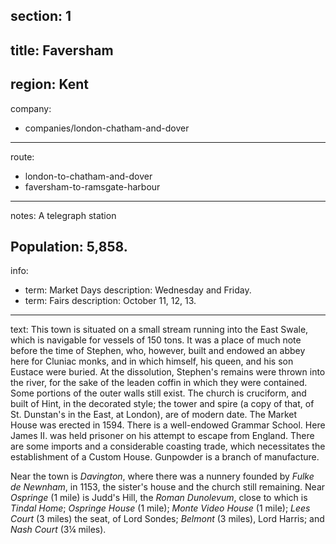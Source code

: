 section: 1
----
title: Faversham
----
region: Kent
----
company:
- companies/london-chatham-and-dover
----
route:
- london-to-chatham-and-dover
- faversham-to-ramsgate-harbour
----
notes: A telegraph station

Population: 5,858.
----
info:
- term: Market Days
  description: Wednesday and Friday.
- term: Fairs
  description: October 11, 12, 13.
----
text: This town is situated on a small stream running into the East Swale, which is navigable for vessels of 150 tons. It was a place of much note before the time of Stephen, who, however, built and endowed an abbey here for Cluniac monks, and in which himself, his queen, and his son Eustace were buried. At the dissolution, Stephen's remains were thrown into the river, for the sake of the leaden coffin in which they were contained. Some portions of the outer walls still exist. The church is cruciform, and built of Hint, in the decorated style; the tower and spire (a copy of that, of St. Dunstan's in the East, at London), are of modern date. The Market House was erected in 1594. There is a well-endowed Grammar School. Here James II. was held prisoner on his attempt to escape from England. There are some imports and a considerable coasting trade, which necessitates the establishment of a Custom House. Gunpowder is a branch of manufacture.

Near the town is *Davington*, where there was a nunnery founded by *Fulke de Newnham*, in 1153, the sister's house and the church still remaining. Near *Ospringe* (1 mile) is Judd's Hill, the *Roman Dunolevum*, close to which is *Tindal Home*; *Ospringe House* (1 mile); *Monte Video House* (1 mile); *Lees Court* (3 miles) the seat, of Lord Sondes; *Belmont* (3 miles), Lord Harris; and *Nash Court* (3¼ miles).
